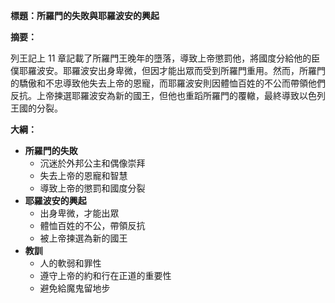 **標題：所羅門的失敗與耶羅波安的興起**

**摘要：**

列王記上 11 章記載了所羅門王晚年的墮落，導致上帝懲罰他，將國度分給他的臣僕耶羅波安。耶羅波安出身卑微，但因才能出眾而受到所羅門重用。然而，所羅門的驕傲和不忠導致他失去上帝的恩寵，而耶羅波安則因體恤百姓的不公而帶領他們反抗。上帝揀選耶羅波安為新的國王，但他也重蹈所羅門的覆轍，最終導致以色列王國的分裂。

**大綱：**

* **所羅門的失敗**
    * 沉迷於外邦公主和偶像崇拜
    * 失去上帝的恩寵和智慧
    * 導致上帝的懲罰和國度分裂
* **耶羅波安的興起**
    * 出身卑微，才能出眾
    * 體恤百姓的不公，帶領反抗
    * 被上帝揀選為新的國王
* **教訓**
    * 人的軟弱和罪性
    * 遵守上帝的約和行在正道的重要性
    * 避免給魔鬼留地步